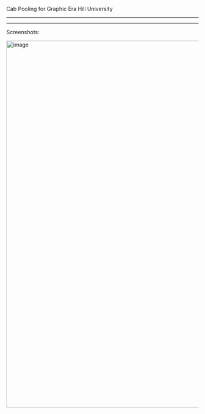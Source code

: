 Cab Pooling for Graphic Era Hill University
___________________________________________
___________________________________________

Screenshots:

<img width="960" alt="image" src="https://user-images.githubusercontent.com/101180030/167168345-b835710e-55ed-458a-a380-7d0831a41053.png">

